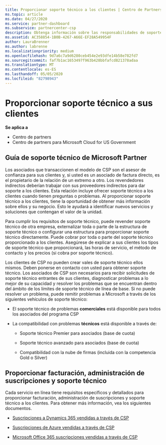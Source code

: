 ```yaml
---
title: Proporcionar soporte técnico a los clientes | Centro de Partners
ms.topic: article
ms.date: 04/27/2020
ms.service: partner-dashboard
ms.subservice: partnercenter-csp
description: Obtenga información sobre las responsabilidades de soporte al cliente de asociados en el programa CSP.
ms.assetid: AC358854-1B0B-4267-A66E-EF28A549954F
author: LauraBrenner
ms.author: labrenne
ms.localizationpriority: medium
ms.openlocfilehash: 9d7a6c7a9d6280ceb454e2e93dfe14b58e782fd7
ms.sourcegitcommit: faf7b1ac1653497f963b428bbfafcd821378adaa
ms.translationtype: MT
ms.contentlocale: es-ES
ms.lasthandoff: 05/05/2020
ms.locfileid: "82798943"
---
```

# <a name="providing-support-to-your-customers"></a>Proporcionar soporte técnico a sus clientes

**Se aplica a**

-  Centro de partners
-  Centro de partners para Microsoft Cloud for US Government


## <a name="microsoft-partner-support-guidance"></a>Guía de soporte técnico de Microsoft Partner

Los asociados que transaccionen el modelo de CSP son el asesor de confianza para sus clientes y, si usted es un asociado de factura directo, es el propietario de la relación de un extremo a otro. Los revendedores indirectos deberían trabajar con sus proveedores indirectos para dar soporte a los clientes. Esta relación incluye ofrecer soporte técnico a los clientes cuando tienen preguntas o problemas. Al proporcionar soporte técnico a los clientes, tiene la oportunidad de obtener más información sobre ellos y su negocio. Esto le ayudará a identificar nuevos servicios y soluciones que contengan el valor de la unidad.

Para cumplir los requisitos de soporte técnico, puede revender soporte técnico de otra empresa, externalizar toda o parte de la estructura de soporte técnico o configurar una estructura para proporcionar soporte técnico directamente. Puede cobrar por toda o parte del soporte técnico proporcionado a los clientes. Asegúrese de explicar a sus clientes los tipos de soporte técnico que proporcionará, las horas de servicio, el método de contacto y los precios (si cobra por soporte técnico).

Los clientes de CSP no pueden crear vales de soporte técnico ellos mismos. Deben ponerse en contacto con usted para obtener soporte técnico. Los asociados de CSP son necesarios para recibir solicitudes de soporte técnico entrantes de sus clientes, diagnosticar problemas a lo mejor de su capacidad y resolver los problemas que se encuentran dentro del ámbito de los límites de soporte técnico de línea de base. Si no puede resolver un problema, puede remitir problemas a Microsoft a través de los siguientes vehículos de soporte técnico:

- El soporte técnico de problemas **comerciales** está disponible para todos los asociados del programa CSP

- La compatibilidad con problemas **técnicos** está disponible a través de:

    - Soporte técnico Premier para asociados (base de cuota)

    - Soporte técnico avanzado para asociados (base de cuota)

    - Compatibilidad con la nube de firmas (incluida con la competencia Gold o Silver)

## <a name="providing-billing-subscription-management-and-technical-support"></a>Proporcionar facturación, administración de suscripciones y soporte técnico 

Cada servicio en línea tiene requisitos específicos y detallados para proporcionar facturación, administración de suscripciones y soporte técnico a los clientes. Para obtener más información, vea los siguientes documentos.

- [Suscripciones a Dynamics 365 vendidas a través de CSP](https://www.microsoftpartnercommunity.com/t5/CSP/Microsoft-Partner-Support-Guidance/m-p/5262#M30)

- [Suscripciones de Azure vendidas a través de CSP](https://www.microsoftpartnercommunity.com/t5/CSP/Microsoft-Partner-Support-Guidance/m-p/5263#M31)

- [Microsoft Office 365 suscripciones vendidas a través de CSP](https://www.microsoftpartnercommunity.com/t5/CSP/Microsoft-Partner-Support-Guidance/m-p/5264#M32)



 

 



